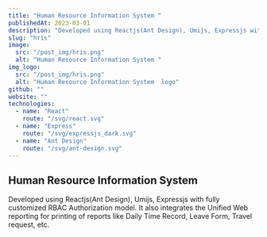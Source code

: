 ```yaml
---
title: "Human Resource Information System "
publishedAt: 2023-03-01
description: "Developed using Reactjs(Ant Design), Umijs, Expressjs with fully customized RBAC Authorization model. It also integrates the Unified Web reporting for printing of reports like Daily Time Record, Leave Form, Travel request, etc."
slug: "hris"
image: 
  src: "/post_img/hris.png"
  alt: "Human Resource Information System "
img_logo:
  src: "/post_img/hris.png"
  alt: "Human Resource Information System  logo"
github: ""
website: ""
technologies:
  - name: "React"
    route: "/svg/react.svg"
  - name: "Express"
    route: "/svg/expressjs_dark.svg"
  - name: "Ant Design"
    route: "/svg/ant-design.svg"
---
```


## Human Resource Information System 

Developed using Reactjs(Ant Design), Umijs, Expressjs with fully customized RBAC Authorization model. It also integrates the Unified Web reporting for printing of reports like Daily Time Record, Leave Form, Travel request, etc.

